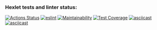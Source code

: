 ### Hexlet tests and linter status:
[![Actions Status](https://github.com/Eudgene/frontend-project-lvl2/workflows/hexlet-check/badge.svg)](https://github.com/Eudgene/frontend-project-lvl2/actions)
[![_eslint_](https://github.com/Eudgene/frontend-project-lvl2/actions/workflows/eslint_.yml/badge.svg)](https://github.com/Eudgene/frontend-project-lvl2/actions/workflows/eslint_.yml)
[![Maintainability](https://api.codeclimate.com/v1/badges/b080fdbd430ea7577190/maintainability)](https://codeclimate.com/github/Eudgene/frontend-project-lvl2/maintainability)
[![Test Coverage](https://api.codeclimate.com/v1/badges/b080fdbd430ea7577190/test_coverage)](https://codeclimate.com/github/Eudgene/frontend-project-lvl2/test_coverage)
[![asciicast](https://asciinema.org/a/nuAoW8F3i3JQALKnkbpoEtMKk.svg)](https://asciinema.org/a/nuAoW8F3i3JQALKnkbpoEtMKk)
[![asciicast](https://asciinema.org/a/lyNcTl9LwjQjB8WCLOqzflb0D.svg)](https://asciinema.org/a/lyNcTl9LwjQjB8WCLOqzflb0D)